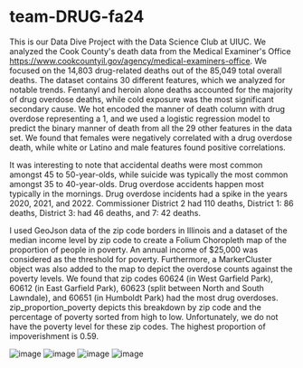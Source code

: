 # team-DRUG-fa24
This is our Data Dive Project with the Data Science Club at UIUC. We analyzed the Cook County's death data from the Medical Examiner's Office https://www.cookcountyil.gov/agency/medical-examiners-office. We focused on the 14,803 drug-related deaths out of the 85,049 total overall deaths. The dataset contains 30 different features, which we analyzed for notable trends. Fentanyl and heroin alone deaths accounted for the majority of drug overdose deaths, while cold exposure was the most significant secondary cause. We hot encoded the manner of death column with drug overdose representing a 1, and we used a logistic regression model to predict the binary manner of death from all the 29 other features in the data set. We found that females were negatively correlated with a drug overdose death, while white or Latino and male features found positive correlations.

It was interesting to note that accidental deaths were most common amongst 45 to 50-year-olds, while suicide was typically the most common amongst 35 to 40-year-olds. Drug overdose accidents happen most typically in the mornings. Drug overdose incidents had a spike in the years 2020, 2021, and 2022. Commissioner District 2 had 110 deaths, District 1: 86 deaths, District 3: had 46 deaths, and 7: 42 deaths.

I used GeoJson data of the zip code borders in Illinois and a dataset of the median income level by zip code to create a Folium Choropleth map of the proportion of people in poverty. An annual income of $25,000 was considered as the threshold for poverty. Furthermore, a MarkerCluster object was also added to the map to depict the overdose counts against the poverty levels. We found that zip codes 60624 (in West Garfield Park), 60612 (in East Garfield Park),  60623 (split between North and South Lawndale), and 60651 (in Humboldt Park) had the most drug overdoses. zip_proportion_poverty depicts this breakdown by zip code and the percentage of poverty sorted from high to low. Unfortunately, we do not have the poverty level for these zip codes. The highest proportion of impoverishment is 0.59. 


![image](https://github.com/user-attachments/assets/a9e5efce-1e2f-4c58-adb6-1b5d90d26904)
![image](https://github.com/user-attachments/assets/6c84b7ef-38d2-4aef-b0a7-5739e5080e56)
![image](https://github.com/user-attachments/assets/b4a0c191-53a2-4e81-8a65-70e7f35b44c4)
![image](https://github.com/user-attachments/assets/8db6607f-a971-4729-9b58-47ff45ea4753)




